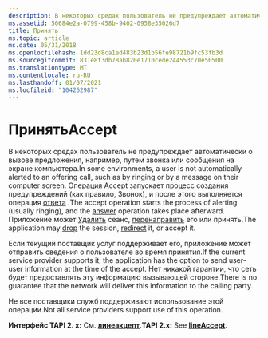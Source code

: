 ```yaml
---
description: В некоторых средах пользователь не предупреждает автоматически о вызове предложения, например, путем звонка или сообщения на экране компьютера.
ms.assetid: 50684e2a-0799-458b-9402-0958e35026d7
title: Принять
ms.topic: article
ms.date: 05/31/2018
ms.openlocfilehash: 1dd23d8ca1ed483b23d1b56fe98721b9fc53fb3d
ms.sourcegitcommit: 831e8f3db78ab820e1710cede244553c70e50500
ms.translationtype: MT
ms.contentlocale: ru-RU
ms.lasthandoff: 01/07/2021
ms.locfileid: "104262987"
---
```

# <a name="accept"></a><span data-ttu-id="29f3d-103">Принять</span><span class="sxs-lookup"><span data-stu-id="29f3d-103">Accept</span></span>

<span data-ttu-id="29f3d-104">В некоторых средах пользователь не предупреждает автоматически о вызове предложения, например, путем звонка или сообщения на экране компьютера.</span><span class="sxs-lookup"><span data-stu-id="29f3d-104">In some environments, a user is not automatically alerted to an offering call, such as by ringing or by a message on their computer screen.</span></span> <span data-ttu-id="29f3d-105">Операция Accept запускает процесс создания предупреждений (как правило, Звонок), и после этого выполняется операция [ответа](answer-ovr.md) .</span><span class="sxs-lookup"><span data-stu-id="29f3d-105">The accept operation starts the process of alerting (usually ringing), and the [answer](answer-ovr.md) operation takes place afterward.</span></span> <span data-ttu-id="29f3d-106">Приложение может [Удалить](drop-ovr.md) сеанс, [перенаправить](redirect-ovr.md) его или принять.</span><span class="sxs-lookup"><span data-stu-id="29f3d-106">The application may [drop](drop-ovr.md) the session, [redirect](redirect-ovr.md) it, or accept it.</span></span>

<span data-ttu-id="29f3d-107">Если текущий поставщик услуг поддерживает его, приложение может отправить сведения о пользователе во время принятия.</span><span class="sxs-lookup"><span data-stu-id="29f3d-107">If the current service provider supports it, the application has the option to send user-user information at the time of the accept.</span></span> <span data-ttu-id="29f3d-108">Нет никакой гарантии, что сеть будет предоставлять эту информацию вызывающей стороне.</span><span class="sxs-lookup"><span data-stu-id="29f3d-108">There is no guarantee that the network will deliver this information to the calling party.</span></span>

<span data-ttu-id="29f3d-109">Не все поставщики служб поддерживают использование этой операции.</span><span class="sxs-lookup"><span data-stu-id="29f3d-109">Not all service providers support use of this operation.</span></span>

<span data-ttu-id="29f3d-110">**Интерфейс TAPI 2. x:** См. [**линеакцепт**](/windows/win32/api/tapi/nf-tapi-lineaccept).</span><span class="sxs-lookup"><span data-stu-id="29f3d-110">**TAPI 2.x:** See [**lineAccept**](/windows/win32/api/tapi/nf-tapi-lineaccept).</span></span>

 

 
